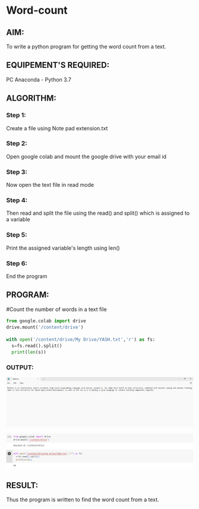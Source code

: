 # Word-count
## AIM:
To write a python program for getting the word count from a text.
## EQUIPEMENT'S REQUIRED: 
PC
Anaconda - Python 3.7
## ALGORITHM: 
### Step 1:
Create a file using Note pad extension.txt

### Step 2: 
 Open google colab and mount the google drive with your email id
 
### Step 3: 
Now open the text file in read mode

### Step 4:  
Then read and split the file using the read() and split() which is assigned to a variable

### Step 5: 
Print the assigned variable's length using len()
### Step 6: 
End the program 

## PROGRAM:
#Count the number of words in a text file
```python
from google.colab import drive 
drive.mount('/content/drive')

with open('/content/drive/My Drive/YASH.txt','r') as fs:
  s=fs.read().split()
  print(len(s))
```

### OUTPUT:
![Alt text](<YASH.txt file.png>)

![Alt text](output.png)

## RESULT:
Thus the program is written to find the word count from a text.
